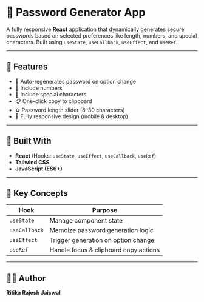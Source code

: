 # 🔐 Password Generator App

A fully responsive **React** application that dynamically generates secure passwords based on selected preferences like length, numbers, and special characters. Built using `useState`, `useCallback`, `useEffect`, and `useRef`.

---

## 🚀 Features

- 🔁 Auto-regenerates password on option change  
- 🔢 Include numbers  
- 🔣 Include special characters  
- 📋 One-click copy to clipboard  
- ⚙️ Password length slider (8–30 characters)  
- 📱 Fully responsive design (mobile & desktop)

---

## 🧠 Built With

- **React** (Hooks: `useState`, `useEffect`, `useCallback`, `useRef`)  
- **Tailwind CSS**  
- **JavaScript (ES6+)**

---

## 🧩 Key Concepts

| Hook         | Purpose                                 |
|--------------|-----------------------------------------|
| `useState`   | Manage component state                  |
| `useCallback`| Memoize password generation logic       |
| `useEffect`  | Trigger generation on option change     |
| `useRef`     | Handle focus & clipboard copy actions   |

---

## 👩‍💻 Author

**Ritika Rajesh Jaiswal**
